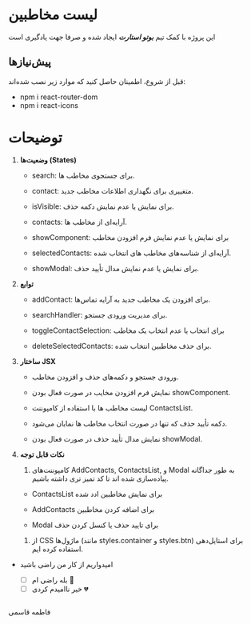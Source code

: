# لیست مخاطبین

 این پروژه با کمک تیم *__بوتو استارت__* ایجاد شده و صرفا جهت یادگیری است

## پیش‌نیازها

قبل از شروع، اطمینان حاصل کنید که موارد زیر نصب شده‌اند:

- npm i react-router-dom
- npm i react-icons

# توضیحات

1. **وضعیت‌ها (States)**

    + search: برای جستجوی مخاطب ها.

    + contact: متغییری برای نگهداری اطلاعات مخاطب جدید.

    + isVisible: برای نمایش یا عدم نمایش دکمه حذف.

    + contacts: آرایه‌ای از مخاطب ها.

    + showComponent: برای نمایش یا عدم نمایش فرم افزودن مخاطب

    + selectedContacts: آرایه‌ای از شناسه‌های مخاطب های انتخاب شده.

    + showModal: برای نمایش یا عدم نمایش مدال تأیید حذف.

1. **توابع**

    + addContact: برای افزودن یک مخاطب جدید به آرایه تماس‌ها.

    + searchHandler: برای مدیریت ورودی جستجو.

    + toggleContactSelection: برای انتخاب یا عدم انتخاب یک مخاطب

    + deleteSelectedContacts: برای حذف مخاطبین انتخاب شده.

1. **ساختار JSX**

   + ورودی جستجو و دکمه‌های حذف و افزودن مخاطب.

   + نمایش فرم افزودن مخایب در صورت فعال بودن showComponent.

   + لیست مخاطب ها با استفاده از کامپوننت ContactsList.

   + دکمه تأیید حذف که تنها در صورت انتخاب مخاطب ها نمایان می‌شود.

   + نمایش مدال تأیید حذف در صورت فعال بودن showModal.

1. **نکات قابل توجه**

   1. کامپوننت‌های AddContacts, ContactsList, و Modal به طور جداگانه پیاده‌سازی شده اند تا کد تمیز تری داشته باشیم.

   + ContactsList  برای نمایش مخاطبین ادد شده  

   + AddContacts  برای اضافه کردن مخاطبین

   + Modal برای تایید حذف یا کنسل کردن حذف 

   1. از CSS ماژول‌ها (مانند styles.container و styles.btn) برای استایل‌دهی استفاده کرده ایم.
 

+ امیدواریم از کار من راضی باشید

  - [ ] بله راضی ام  💓
  - [ ] خیر ناامیدم کردی  💔 

  ```
فاطمه قاسمی 
  ```
